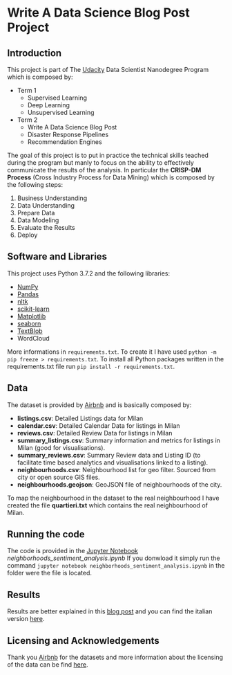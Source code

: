 # Write A Data Science Blog Post Project

## Introduction

This project is part of The [Udacity](https://eu.udacity.com/) Data Scientist Nanodegree Program which is composed by:
* Term 1
    * Supervised Learning
    * Deep Learning
    * Unsupervised Learning
* Term 2
    * Write A Data Science Blog Post
    * Disaster Response Pipelines
    * Recommendation Engines

The goal of this project is to put in practice the technical skills teached during the program but manly to focus on the ability to effectively communicate the results of the analysis. In particular the **CRISP-DM Process** (Cross Industry Process for Data Mining) which is composed by the following steps:
1. Business Understanding
2. Data Understanding
3. Prepare Data
4. Data Modeling
5. Evaluate the Results
6. Deploy

## Software and Libraries
This project uses Python 3.7.2 and the following libraries:
* [NumPy](http://www.numpy.org/)
* [Pandas](http://pandas.pydata.org)
* [nltk](https://www.nltk.org/)
* [scikit-learn](http://scikit-learn.org/stable/)
* [Matplotlib](http://matplotlib.org/)
* [seaborn](https://seaborn.pydata.org/)
* [TextBlob](https://textblob.readthedocs.io/en/dev/)
* WordCloud

More informations in `requirements.txt`. To create it I have used `python -m pip freeze > requirements.txt`. To install all Python packages written in the requirements.txt file run `pip install -r requirements.txt`.

## Data
The dataset is provided by [Airbnb](http://insideairbnb.com/get-the-data.html) and is basically composed by:
* **listings.csv**: Detailed Listings data for Milan
* **calendar.csv**: Detailed Calendar Data for listings in Milan
* **reviews.csv**: Detailed Review Data for listings in Milan
* **summary_listings.csv**: Summary information and metrics for listings in Milan (good for visualisations).
* **summary_reviews.csv**: Summary Review data and Listing ID (to facilitate time based analytics and visualisations linked to a listing).
* **neighbourhoods.csv**: Neighbourhood list for geo filter. Sourced from city or open source GIS files.
* **neighbourhoods.geojson**: GeoJSON file of neighbourhoods of the city.

To map the neighbourhood in the dataset to the real neighbourhood I have created the file **quartieri.txt** which contains the real neighbourhood of Milan.

## Running the code

The code is provided in the [Jupyter Notebook](http://ipython.org/notebook.html) _neighborhoods_sentiment_analysis.ipynb_
If you donwload it simply run the command `jupyter notebook neighborhoods_sentiment_analysis.ipynb` in the folder were the file is located.

## Results

Results are better explained in this [blog post](https://medium.com/@simone.rigoni01/do-you-want-to-move-to-milan-neighborhoods-sentiment-analysis-using-airbnb-data-72db72ebc070?sk=52ad4741d36bb8a3005b2ad13832d622) and you can find the italian version [here](https://simonerigoni01.blogspot.com/2022/12/do-you-want-to-move-to-milan.html).

## Licensing and Acknowledgements

Thank you [Airbnb](https://www.airbnb.com/) for the datasets and more information about the licensing of the data can be find [here](http://insideairbnb.com/about.html).
